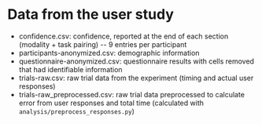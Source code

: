 # Data from the user study

- confidence.csv: confidence, reported at the end of each section (modality + task pairing) -- 9 entries per participant
- participants-anonymized.csv: demographic information
- questionnaire-anonymized.csv: questionnaire results with cells removed that had identifiable information
- trials-raw.csv: raw trial data from the experiment (timing and actual user responses)
- trials-raw_preprocessed.csv: raw trial data preprocessed to calculate error from user responses and total time (calculated with `analysis/preprocess_responses.py`)